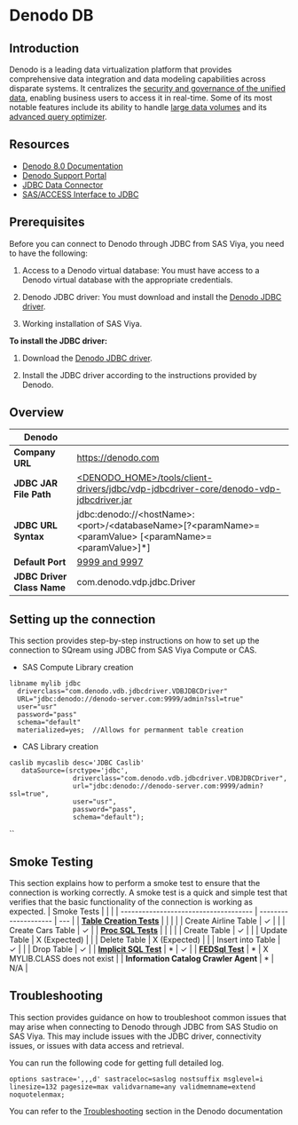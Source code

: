 # Denodo DB

## Introduction

Denodo is a leading data virtualization platform that provides comprehensive data integration and data modeling capabilities across disparate systems. It centralizes the [security and governance of the unified data](https://community.denodo.com/docs/html/browse/8.0/en/), enabling business users to access it in real-time. Some of its most notable features include its ability to handle [large data volumes](https://hkrtrainings.com/denodo-platform) and its [advanced query optimizer](https://hkrtrainings.com/denodo-platform).

## Resources

- [Denodo 8.0 Documentation](https://community.denodo.com/docs/html/browse/8.0/en/)
- [Denodo Support Portal](https://support.denodo.com/)
- [JDBC Data Connector](https://go.documentation.sas.com/doc/en/pgmsascdc/v_038/casref/n1ldk5vubre9oen10bdqoqkfc1y7.htm)
- [SAS/ACCESS Interface to JDBC](https://go.documentation.sas.com/doc/en/pgmsascdc/v_038/acreldb/n1usgr00wc9cvln1gnyp1807qu17.htm)

## Prerequisites

Before you can connect to Denodo through JDBC from SAS Viya, you need to have the following:

1. Access to a Denodo virtual database: You must have access to a Denodo virtual database with the appropriate credentials.

2. Denodo JDBC driver: You must download and install the [Denodo JDBC driver](https://community.denodo.com/drivers/jdbc/8.0).

3. Working installation of SAS Viya.

**To install the JDBC driver:**

1. Download the [Denodo JDBC driver](https://community.denodo.com/drivers/jdbc/8.0).

2. Install the JDBC driver according to the instructions provided by Denodo.

## Overview

| Denodo               |                                                                                   |
| -------------------- | --------------------------------------------------------------------------------- |
| **Company URL**     | https://denodo.com                                                               |
| **JDBC JAR File Path**   | [<DENODO_HOME>/tools/client-drivers/jdbc/vdp-jdbcdriver-core/denodo-vdp-jdbcdriver.jar](https://community.denodo.com/docs/html/browse/8.0/en/vdp/developer/access_through_jdbc/access_through_jdbc)                        |
| **JDBC URL Syntax** | jdbc:denodo://&lt;hostName&gt;:&lt;port&gt;/&lt;databaseName&gt;[?&lt;paramName&gt;=&lt;paramValue&gt; [&lt;paramName&gt;=&lt;paramValue&gt;]*]                                           |
| **Default Port**    | [9999 and 9997](https://community.denodo.com/docs/html/browse/7.0/platform/installation/appendix/default_ports_used_by_the_denodo_platform_modules/default_ports_used_by_the_denodo_platform_modules)                                                                            |
| **JDBC Driver Class Name**      | com.denodo.vdp.jdbc.Driver                                                       |
## Setting up the connection

This section provides step-by-step instructions on how to set up the connection to SQream using JDBC from SAS Viya Compute or CAS.

- SAS Compute Library creation

```sas
libname mylib jdbc
  driverclass="com.denodo.vdb.jdbcdriver.VDBJDBCDriver"
  URL="jdbc:denodo://denodo-server.com:9999/admin?ssl=true"
  user="usr"
  password="pass"
  schema="default"
  materialized=yes;  //Allows for permanment table creation
```

- CAS Library creation

```sas
caslib mycaslib desc='JDBC Caslib'
   dataSource=(srctype='jdbc',
                driverclass="com.denodo.vdb.jdbcdriver.VDBJDBCDriver",
                url="jdbc:denodo://denodo-server.com:9999/admin?ssl=true",
                user="usr",
                password="pass",
                schema="default");
```
``
## Smoke Testing

This section explains how to perform a smoke test to ensure that the connection is working correctly. A smoke test is a quick and simple test that verifies that the basic functionality of the connection is working as expected.
|            Smoke Tests                           |                      |     |
| ------------------------------------- | -------------------- | --- |
| [**Table Creation Tests**](..#table-creation-tests)              |       |     |
|                                       | Create Airline Table | &check; |
|                                       | Create Cars Table    | &check;  |
| [**Proc SQL Tests**](..#proc-sql-tests)                    |                      |     |
|                                       | Create Table         |  &check;   |
|                                       | Update Table         |  X (Expected)   |
|                                       | Delete Table         |  X (Expected)   |
|                                       | Insert into Table    |  &check;   |
|                                       | Drop Table           |  &check;   |
| [**Implicit SQL Test**](..#implicit-sql-tests)                 | *                     | &check;    |
| [**FEDSql Test**](..#fedsql-test)                     | *                    |  X MYLIB.CLASS does not exist   |
| **Information Catalog Crawler Agent** | *                     |  N/A   |

## Troubleshooting

This section provides guidance on how to troubleshoot common issues that may arise when connecting to Denodo through JDBC from SAS Studio on SAS Viya. This may include issues with the JDBC driver, connectivity issues, or issues with data access and retrieval.

You can run the following code for getting full detailed log.

```sas
options sastrace=',,,d' sastraceloc=saslog nostsuffix msglevel=i
linesize=132 pagesize=max validvarname=any validmemname=extend noquotelenmax;
```

You can refer to the [Troubleshooting](https://community.denodo.com/kb/en/category/Troubleshooting) section in the Denodo documentation